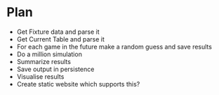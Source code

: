 # Plan

- Get Fixture data and parse it
- Get Current Table and parse it
- For each game in the future make a random guess and save results
- Do a million simulation
- Summarize results
- Save output in persistence
- Visualise results
- Create static website which supports this?
